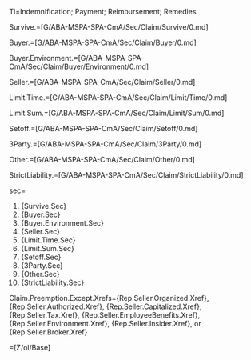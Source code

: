 Ti=Indemnification; Payment; Reimbursement; Remedies

Survive.=[G/ABA-MSPA-SPA-CmA/Sec/Claim/Survive/0.md]

Buyer.=[G/ABA-MSPA-SPA-CmA/Sec/Claim/Buyer/0.md]

Buyer.Environment.=[G/ABA-MSPA-SPA-CmA/Sec/Claim/Buyer/Environment/0.md]

Seller.=[G/ABA-MSPA-SPA-CmA/Sec/Claim/Seller/0.md]

Limit.Time.=[G/ABA-MSPA-SPA-CmA/Sec/Claim/Limit/Time/0.md]

Limit.Sum.=[G/ABA-MSPA-SPA-CmA/Sec/Claim/Limit/Sum/0.md]

Setoff.=[G/ABA-MSPA-SPA-CmA/Sec/Claim/Setoff/0.md]

3Party.=[G/ABA-MSPA-SPA-CmA/Sec/Claim/3Party/0.md]

Other.=[G/ABA-MSPA-SPA-CmA/Sec/Claim/Other/0.md]

StrictLiability.=[G/ABA-MSPA-SPA-CmA/Sec/Claim/StrictLiability/0.md]

sec=<ol><li>{Survive.Sec}<li>{Buyer.Sec}<li>{Buyer.Environment.Sec}<li>{Seller.Sec}<li>{Limit.Time.Sec}<li>{Limit.Sum.Sec}<li>{Setoff.Sec}<li>{3Party.Sec}<li>{Other.Sec}<li>{StrictLiability.Sec}</ol>

Claim.Preemption.Except.Xrefs={Rep.Seller.Organized.Xref}, {Rep.Seller.Authorized.Xref}, {Rep.Seller.Capitalized.Xref}, {Rep.Seller.Tax.Xref}, {Rep.Seller.EmployeeBenefits.Xref}, {Rep.Seller.Environment.Xref}, {Rep.Seller.Insider.Xref}, or {Rep.Seller.Broker.Xref}

=[Z/ol/Base]
